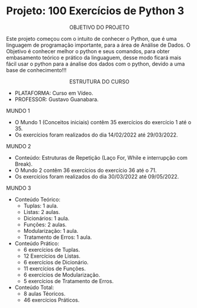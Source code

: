 # Projeto:  100 Exercícios de Python 3

<p align="center"> OBJETIVO DO PROJETO </p>
Este projeto começou com o intuito de conhecer o Python, que é uma linguagem de programação importante,
para a área de Análise de Dados. O Objetivo é conhecer melhor o python e seus comandos, para obter embasamento teórico e prático da linguaguem,
desse modo ficará mais fácil usar o python para a ánalise dos dados com o python, devido a uma base de conhecimento!!!


<p align=center> ESTRUTURA DO CURSO </p>

- PLATAFORMA: Curso em Vídeo.
 - PROFESSOR:  Gustavo Guanabara.

MUNDO 1
 - O Mundo 1 (Conceitos iniciais) contêm 35 exercícios do exercício 1 até o 35.
 - Os exercícios foram realizados do dia 14/02/2022 até 29/03/2022.

MUNDO 2
 - Conteúdo: Estruturas de Repetição (Laço For, While e interrupção com Break).
 - O Mundo 2 contêm 36 exercícios do exercício 36 até o 71.
 - Os exercícios foram realizados do dia 30/03/2022 até 09/05/2022.
 
MUNDO 3
 - Conteúdo Teórico: 
   - Tuplas: 1 aula. 
   - Listas: 2 aulas. 
   - Dicionários: 1 aula. 
   - Funções: 2 aulas. 
   - Modularização: 1 aula.
   - Tratamento de Erros: 1 aula.
 - Conteúdo Prático:
   - 6 exercícios de Tuplas.
   - 12 Exercícios de Listas.
   - 6 exercícios de Dicionário.
   - 11 exercícios de Funções.
   - 6 exercícios de Modularização.
   - 5 exercícios de Tratamento de Erros.
- Conteúdo Total:
   - 8 aulas Téoricos.
   - 46 exercícios Práticos. 
